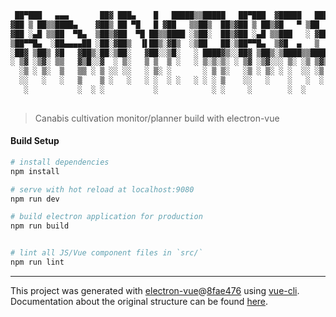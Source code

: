 ``` bash
 ██▀███   ▄▄▄       ██▓ ███▄    █   █████▒▒█████   ██▀███  ▓█████   ██████ ▄▄▄█████▓
▓██ ▒ ██▒▒████▄    ▓██▒ ██ ▀█   █ ▓██   ▒▒██▒  ██▒▓██ ▒ ██▒▓█   ▀ ▒██    ▒ ▓  ██▒ ▓▒
▓██ ░▄█ ▒▒██  ▀█▄  ▒██▒▓██  ▀█ ██▒▒████ ░▒██░  ██▒▓██ ░▄█ ▒▒███   ░ ▓██▄   ▒ ▓██░ ▒░
▒██▀▀█▄  ░██▄▄▄▄██ ░██░▓██▒  ▐▌██▒░▓█▒  ░▒██   ██░▒██▀▀█▄  ▒▓█  ▄   ▒   ██▒░ ▓██▓ ░ 
░██▓ ▒██▒ ▓█   ▓██▒░██░▒██░   ▓██░░▒█░   ░ ████▓▒░░██▓ ▒██▒░▒████▒▒██████▒▒  ▒██▒ ░ 
░ ▒▓ ░▒▓░ ▒▒   ▓▒█░░▓  ░ ▒░   ▒ ▒  ▒ ░   ░ ▒░▒░▒░ ░ ▒▓ ░▒▓░░░ ▒░ ░▒ ▒▓▒ ▒ ░  ▒ ░░   
  ░▒ ░ ▒░  ▒   ▒▒ ░ ▒ ░░ ░░   ░ ▒░ ░       ░ ▒ ▒░   ░▒ ░ ▒░ ░ ░  ░░ ░▒  ░ ░    ░    
  ░░   ░   ░   ▒    ▒ ░   ░   ░ ░  ░ ░   ░ ░ ░ ▒    ░░   ░    ░   ░  ░  ░    ░      
   ░           ░  ░ ░           ░            ░ ░     ░        ░  ░      ░           
                                                                                    
```
> Canabis cultivation monitor/planner build with electron-vue

#### Build Setup

``` bash
# install dependencies
npm install

# serve with hot reload at localhost:9080
npm run dev

# build electron application for production
npm run build


# lint all JS/Vue component files in `src/`
npm run lint

```

---

This project was generated with [electron-vue](https://github.com/SimulatedGREG/electron-vue)@[8fae476](https://github.com/SimulatedGREG/electron-vue/tree/8fae4763e9d225d3691b627e83b9e09b56f6c935) using [vue-cli](https://github.com/vuejs/vue-cli). Documentation about the original structure can be found [here](https://simulatedgreg.gitbooks.io/electron-vue/content/index.html).
